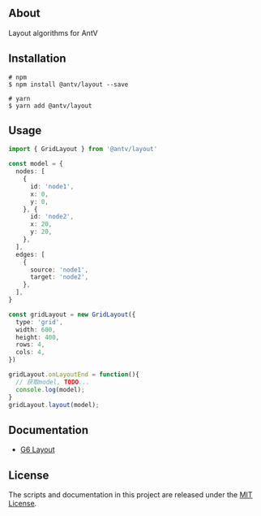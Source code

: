 ## About

Layout algorithms for AntV

## Installation

```shell
# npm
$ npm install @antv/layout --save

# yarn
$ yarn add @antv/layout
```

## Usage

```ts
import { GridLayout } from '@antv/layout'

const model = {
  nodes: [
    {
      id: 'node1',
      x: 0,
      y: 0,
    }, {
      id: 'node2',
      x: 20,
      y: 20,
    },
  ],
  edges: [
    {
      source: 'node1',
      target: 'node2',
    },
  ],
}

const gridLayout = new GridLayout({
  type: 'grid',
  width: 600,
  height: 400,
  rows: 4,
  cols: 4,
})

gridLayout.onLayoutEnd = function(){
  // 获取model, TODO...
  console.log(model);
}
gridLayout.layout(model);

```

## Documentation

- [G6 Layout](https://g6.antv.vision/zh/docs/api/graphLayout/guide)

## License

The scripts and documentation in this project are released under the [MIT License](LICENSE).
